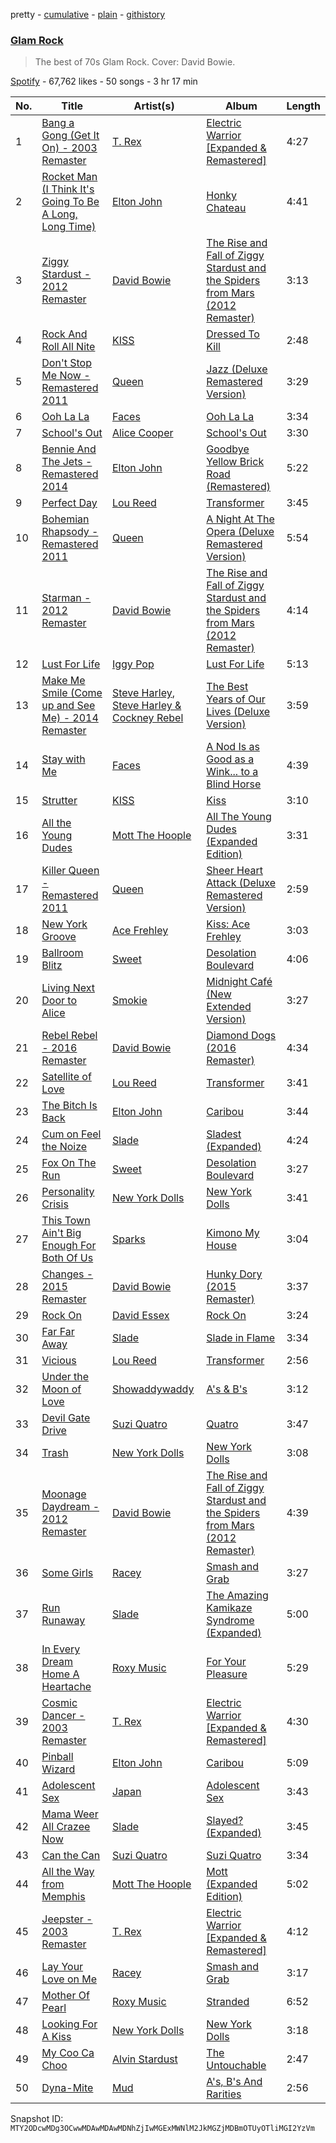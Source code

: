 pretty - [cumulative](/playlists/cumulative/37i9dQZF1DX2P3HpcdjOk2.md) - [plain](/playlists/plain/37i9dQZF1DX2P3HpcdjOk2) - [githistory](https://github.githistory.xyz/mackorone/spotify-playlist-archive/blob/main/playlists/plain/37i9dQZF1DX2P3HpcdjOk2)

### [Glam Rock](https://open.spotify.com/playlist/37i9dQZF1DX2P3HpcdjOk2)

> The best of 70s Glam Rock\. Cover: David Bowie.

[Spotify](https://open.spotify.com/user/spotify) - 67,762 likes - 50 songs - 3 hr 17 min

| No. | Title | Artist(s) | Album | Length |
|---|---|---|---|---|
| 1 | [Bang a Gong \(Get It On\) \- 2003 Remaster](https://open.spotify.com/track/6FsQrRpBLgsrFeAeiQqytm) | [T\. Rex](https://open.spotify.com/artist/3dBVyJ7JuOMt4GE9607Qin) | [Electric Warrior \[Expanded & Remastered\]](https://open.spotify.com/album/6k1iylSzWOs7SgavxlJ8kt) | 4:27 |
| 2 | [Rocket Man \(I Think It's Going To Be A Long, Long Time\)](https://open.spotify.com/track/3gdewACMIVMEWVbyb8O9sY) | [Elton John](https://open.spotify.com/artist/3PhoLpVuITZKcymswpck5b) | [Honky Chateau](https://open.spotify.com/album/2ei2X6ghPnw7YRwQtAH075) | 4:41 |
| 3 | [Ziggy Stardust \- 2012 Remaster](https://open.spotify.com/track/5IyL3XOaRPpTgxVjRIAxXU) | [David Bowie](https://open.spotify.com/artist/0oSGxfWSnnOXhD2fKuz2Gy) | [The Rise and Fall of Ziggy Stardust and the Spiders from Mars \(2012 Remaster\)](https://open.spotify.com/album/48D1hRORqJq52qsnUYZX56) | 3:13 |
| 4 | [Rock And Roll All Nite](https://open.spotify.com/track/6KTv0Z8BmVqM7DPxbGzpVC) | [KISS](https://open.spotify.com/artist/07XSN3sPlIlB2L2XNcTwJw) | [Dressed To Kill](https://open.spotify.com/album/1YCC4oZXg2zGn7pVSKVlGF) | 2:48 |
| 5 | [Don't Stop Me Now \- Remastered 2011](https://open.spotify.com/track/7hQJA50XrCWABAu5v6QZ4i) | [Queen](https://open.spotify.com/artist/1dfeR4HaWDbWqFHLkxsg1d) | [Jazz \(Deluxe Remastered Version\)](https://open.spotify.com/album/21HMAUrbbYSj9NiPPlGumy) | 3:29 |
| 6 | [Ooh La La](https://open.spotify.com/track/4lJ6YVXQ0jUk5ILu0PSrA4) | [Faces](https://open.spotify.com/artist/3v4feUQnU3VEUqFrjmtekL) | [Ooh La La](https://open.spotify.com/album/4eTVgxB6wm5eGvesA4cUN5) | 3:34 |
| 7 | [School's Out](https://open.spotify.com/track/5Z8EDau8uNcP1E8JvmfkZe) | [Alice Cooper](https://open.spotify.com/artist/3EhbVgyfGd7HkpsagwL9GS) | [School's Out](https://open.spotify.com/album/0zKjnOsXxs63unPR6TWoHq) | 3:30 |
| 8 | [Bennie And The Jets \- Remastered 2014](https://open.spotify.com/track/5Wj1rJnCLpMHdLaxsFtJLs) | [Elton John](https://open.spotify.com/artist/3PhoLpVuITZKcymswpck5b) | [Goodbye Yellow Brick Road \(Remastered\)](https://open.spotify.com/album/5WupqgR68HfuHt3BMJtgun) | 5:22 |
| 9 | [Perfect Day](https://open.spotify.com/track/4TOMI010Sd4ZAX4aZ5TS85) | [Lou Reed](https://open.spotify.com/artist/42TFhl7WlMRXiNqzSrnzPL) | [Transformer](https://open.spotify.com/album/5SqbMEyAt8332ISGiLX0St) | 3:45 |
| 10 | [Bohemian Rhapsody \- Remastered 2011](https://open.spotify.com/track/7tFiyTwD0nx5a1eklYtX2J) | [Queen](https://open.spotify.com/artist/1dfeR4HaWDbWqFHLkxsg1d) | [A Night At The Opera \(Deluxe Remastered Version\)](https://open.spotify.com/album/6X9k3hSsvQck2OfKYdBbXr) | 5:54 |
| 11 | [Starman \- 2012 Remaster](https://open.spotify.com/track/0pQskrTITgmCMyr85tb9qq) | [David Bowie](https://open.spotify.com/artist/0oSGxfWSnnOXhD2fKuz2Gy) | [The Rise and Fall of Ziggy Stardust and the Spiders from Mars \(2012 Remaster\)](https://open.spotify.com/album/48D1hRORqJq52qsnUYZX56) | 4:14 |
| 12 | [Lust For Life](https://open.spotify.com/track/21YxK0klhpfLW8budkJaMF) | [Iggy Pop](https://open.spotify.com/artist/33EUXrFKGjpUSGacqEHhU4) | [Lust For Life](https://open.spotify.com/album/2jnV6ytZOmt71iEC5xHEYz) | 5:13 |
| 13 | [Make Me Smile \(Come up and See Me\) \- 2014 Remaster](https://open.spotify.com/track/2dpO3NteNWUDL2S9e0t0Mi) | [Steve Harley](https://open.spotify.com/artist/3dS8rLINyM7EYuMXryXJym), [Steve Harley & Cockney Rebel](https://open.spotify.com/artist/6EL5GD53kaaVgJCHgdtdLz) | [The Best Years of Our Lives \(Deluxe Version\)](https://open.spotify.com/album/4D1oAjj0nxeAlsAJWAJn8g) | 3:59 |
| 14 | [Stay with Me](https://open.spotify.com/track/7fLTytvnvxy653VWxflTRf) | [Faces](https://open.spotify.com/artist/3v4feUQnU3VEUqFrjmtekL) | [A Nod Is as Good as a Wink..\. to a Blind Horse](https://open.spotify.com/album/3mvdHEE56sgj1NtTnTF8qK) | 4:39 |
| 15 | [Strutter](https://open.spotify.com/track/0UCg6lnG2MXpuEpf8Pk1MV) | [KISS](https://open.spotify.com/artist/07XSN3sPlIlB2L2XNcTwJw) | [Kiss](https://open.spotify.com/album/0NjpmoajQlllfKH9FaNliD) | 3:10 |
| 16 | [All the Young Dudes](https://open.spotify.com/track/0WNGPpmWqzPnk0psUhJ3SX) | [Mott The Hoople](https://open.spotify.com/artist/6ysQi6NI88X627t2srsWz6) | [All The Young Dudes \(Expanded Edition\)](https://open.spotify.com/album/3LdlOZcV0dp7ePBXe2KAGa) | 3:31 |
| 17 | [Killer Queen \- Remastered 2011](https://open.spotify.com/track/7GqWnsKhMtEW0nzki5o0d8) | [Queen](https://open.spotify.com/artist/1dfeR4HaWDbWqFHLkxsg1d) | [Sheer Heart Attack \(Deluxe Remastered Version\)](https://open.spotify.com/album/6RJyYMIrOtx3VnNIoq31kj) | 2:59 |
| 18 | [New York Groove](https://open.spotify.com/track/1BvpeiApX8qhof8Pmi3YlH) | [Ace Frehley](https://open.spotify.com/artist/62olK5zZHSgFUXGDykgBL8) | [Kiss: Ace Frehley](https://open.spotify.com/album/1NbNjch8MgBHxmRwm0OFhg) | 3:03 |
| 19 | [Ballroom Blitz](https://open.spotify.com/track/3Pu3IChaAoa5EjgUBv5F6x) | [Sweet](https://open.spotify.com/artist/3JaAGmSTpJK35DqWrDUzBz) | [Desolation Boulevard](https://open.spotify.com/album/3PsFboiPeObjAc6gbQHt54) | 4:06 |
| 20 | [Living Next Door to Alice](https://open.spotify.com/track/57TaM8GozkJBz90xvQ1xME) | [Smokie](https://open.spotify.com/artist/5rIqOJspxDq89aBBCUda1X) | [Midnight Café \(New Extended Version\)](https://open.spotify.com/album/48zxNvHBPIFmeFweMGalgL) | 3:27 |
| 21 | [Rebel Rebel \- 2016 Remaster](https://open.spotify.com/track/2EC9IJj7g0mN1Q5VrZkiYY) | [David Bowie](https://open.spotify.com/artist/0oSGxfWSnnOXhD2fKuz2Gy) | [Diamond Dogs \(2016 Remaster\)](https://open.spotify.com/album/72mfhbEsMtXR6s7v9UhKe3) | 4:34 |
| 22 | [Satellite of Love](https://open.spotify.com/track/5WyuRWUcOOhAic0tj9Pl28) | [Lou Reed](https://open.spotify.com/artist/42TFhl7WlMRXiNqzSrnzPL) | [Transformer](https://open.spotify.com/album/5SqbMEyAt8332ISGiLX0St) | 3:41 |
| 23 | [The Bitch Is Back](https://open.spotify.com/track/40tnCfx2mTtHozyaRDcYC5) | [Elton John](https://open.spotify.com/artist/3PhoLpVuITZKcymswpck5b) | [Caribou](https://open.spotify.com/album/2R5dzEQT6MDsnwiZSpWgqC) | 3:44 |
| 24 | [Cum on Feel the Noize](https://open.spotify.com/track/1agVrzicFWExgEiAtk8lmr) | [Slade](https://open.spotify.com/artist/10n5lhNDoSMUHWLlnST1yw) | [Sladest \(Expanded\)](https://open.spotify.com/album/0gAA09tbZAALAGebq8R3mW) | 4:24 |
| 25 | [Fox On The Run](https://open.spotify.com/track/4uip0lLkMKl1nwchsdXs1r) | [Sweet](https://open.spotify.com/artist/3JaAGmSTpJK35DqWrDUzBz) | [Desolation Boulevard](https://open.spotify.com/album/3PsFboiPeObjAc6gbQHt54) | 3:27 |
| 26 | [Personality Crisis](https://open.spotify.com/track/4AwKXevZmsTNa3KZVj3rzl) | [New York Dolls](https://open.spotify.com/artist/0WhGV9lzljq2QKJ8ipw6jx) | [New York Dolls](https://open.spotify.com/album/2xbTV0Awe4Qm5caUVuPbMr) | 3:41 |
| 27 | [This Town Ain't Big Enough For Both Of Us](https://open.spotify.com/track/2rgHxOarlO4W35mg0IZ5u8) | [Sparks](https://open.spotify.com/artist/7pwjGKaqnfkvS7eQbHaqyH) | [Kimono My House](https://open.spotify.com/album/7KOmuu3cbJQEQYGt3XmLmY) | 3:04 |
| 28 | [Changes \- 2015 Remaster](https://open.spotify.com/track/0LrwgdLsFaWh9VXIjBRe8t) | [David Bowie](https://open.spotify.com/artist/0oSGxfWSnnOXhD2fKuz2Gy) | [Hunky Dory \(2015 Remaster\)](https://open.spotify.com/album/6fQElzBNTiEMGdIeY0hy5l) | 3:37 |
| 29 | [Rock On](https://open.spotify.com/track/0uPIwcT6OdJ5BAJdYkxVp9) | [David Essex](https://open.spotify.com/artist/46n0cAhBmsRJZiX6GSFmbf) | [Rock On](https://open.spotify.com/album/4yMLfb3f5fo7lPgHAUqx8P) | 3:24 |
| 30 | [Far Far Away](https://open.spotify.com/track/1QMmLeAxi9MDLXjboKOpc7) | [Slade](https://open.spotify.com/artist/10n5lhNDoSMUHWLlnST1yw) | [Slade in Flame](https://open.spotify.com/album/0LmjoS42wberY6QHYm6k5E) | 3:34 |
| 31 | [Vicious](https://open.spotify.com/track/4A48NL57P16zSRaq3yoYry) | [Lou Reed](https://open.spotify.com/artist/42TFhl7WlMRXiNqzSrnzPL) | [Transformer](https://open.spotify.com/album/5SqbMEyAt8332ISGiLX0St) | 2:56 |
| 32 | [Under the Moon of Love](https://open.spotify.com/track/34LMQb9wE70d6KhZhzHUo1) | [Showaddywaddy](https://open.spotify.com/artist/3zIIUxcnIoUMouVQdphkeC) | [A's & B's](https://open.spotify.com/album/6CzzK91Y1KngXnXK3tTfVn) | 3:12 |
| 33 | [Devil Gate Drive](https://open.spotify.com/track/05fBPztfk8kjaRXXx58fvm) | [Suzi Quatro](https://open.spotify.com/artist/15jHZ1EZwmm2QDjKctvqJQ) | [Quatro](https://open.spotify.com/album/0PVSnckBznSfzQai0cR3Kh) | 3:47 |
| 34 | [Trash](https://open.spotify.com/track/2OQS3xvoKKSayJMJT8dVuZ) | [New York Dolls](https://open.spotify.com/artist/0WhGV9lzljq2QKJ8ipw6jx) | [New York Dolls](https://open.spotify.com/album/2xbTV0Awe4Qm5caUVuPbMr) | 3:08 |
| 35 | [Moonage Daydream \- 2012 Remaster](https://open.spotify.com/track/6mib3N4E8PZHAGQ3xy7bho) | [David Bowie](https://open.spotify.com/artist/0oSGxfWSnnOXhD2fKuz2Gy) | [The Rise and Fall of Ziggy Stardust and the Spiders from Mars \(2012 Remaster\)](https://open.spotify.com/album/48D1hRORqJq52qsnUYZX56) | 4:39 |
| 36 | [Some Girls](https://open.spotify.com/track/6U7yae1KRTEJJe0WSr4OdX) | [Racey](https://open.spotify.com/artist/1W4SfNO5hb1tdX0wQ87zxl) | [Smash and Grab](https://open.spotify.com/album/2UntsTXsuN0LidA4xgSgnX) | 3:27 |
| 37 | [Run Runaway](https://open.spotify.com/track/5e0ozDjIRDuitUuekiF6ns) | [Slade](https://open.spotify.com/artist/10n5lhNDoSMUHWLlnST1yw) | [The Amazing Kamikaze Syndrome \(Expanded\)](https://open.spotify.com/album/14DvsG0HgGAdHGJQRtMFmv) | 5:00 |
| 38 | [In Every Dream Home A Heartache](https://open.spotify.com/track/3Wkho6tesTh4aF80T6evqH) | [Roxy Music](https://open.spotify.com/artist/3fhOTtm0LBJ3Ojn4hIljLo) | [For Your Pleasure](https://open.spotify.com/album/6gKMWnGptVs6yT2MgCxw29) | 5:29 |
| 39 | [Cosmic Dancer \- 2003 Remaster](https://open.spotify.com/track/5N4vVbNotNwWGG8KcCdstR) | [T\. Rex](https://open.spotify.com/artist/3dBVyJ7JuOMt4GE9607Qin) | [Electric Warrior \[Expanded & Remastered\]](https://open.spotify.com/album/6k1iylSzWOs7SgavxlJ8kt) | 4:30 |
| 40 | [Pinball Wizard](https://open.spotify.com/track/6CJCCb9ookMMDQNz1Rrtii) | [Elton John](https://open.spotify.com/artist/3PhoLpVuITZKcymswpck5b) | [Caribou](https://open.spotify.com/album/2R5dzEQT6MDsnwiZSpWgqC) | 5:09 |
| 41 | [Adolescent Sex](https://open.spotify.com/track/0IlsQYGSobFtgrW3JZbKJX) | [Japan](https://open.spotify.com/artist/7vPXrGlSGukcwpaPxUfKKR) | [Adolescent Sex](https://open.spotify.com/album/2k8fOUWgxRHtzhN1sgOrMz) | 3:43 |
| 42 | [Mama Weer All Crazee Now](https://open.spotify.com/track/2Gp23sr178DBntGtqKnJez) | [Slade](https://open.spotify.com/artist/10n5lhNDoSMUHWLlnST1yw) | [Slayed? \(Expanded\)](https://open.spotify.com/album/3fnE8RruCbRZJCcUgV0OMt) | 3:45 |
| 43 | [Can the Can](https://open.spotify.com/track/1zaiZAuhPkQfhhY9X2mTnn) | [Suzi Quatro](https://open.spotify.com/artist/15jHZ1EZwmm2QDjKctvqJQ) | [Suzi Quatro](https://open.spotify.com/album/63KpMsxh6E1WJPcDeT2GH4) | 3:34 |
| 44 | [All the Way from Memphis](https://open.spotify.com/track/5lP2EYWk8LFUkM0grPWUFT) | [Mott The Hoople](https://open.spotify.com/artist/6ysQi6NI88X627t2srsWz6) | [Mott \(Expanded Edition\)](https://open.spotify.com/album/3ApRy4edE6ZYi081aFpq4s) | 5:02 |
| 45 | [Jeepster \- 2003 Remaster](https://open.spotify.com/track/0v1wsyUb3UplLdgcdTbUEd) | [T\. Rex](https://open.spotify.com/artist/3dBVyJ7JuOMt4GE9607Qin) | [Electric Warrior \[Expanded & Remastered\]](https://open.spotify.com/album/6k1iylSzWOs7SgavxlJ8kt) | 4:12 |
| 46 | [Lay Your Love on Me](https://open.spotify.com/track/4ZGzLnjAm5K8fpJca76rvu) | [Racey](https://open.spotify.com/artist/1W4SfNO5hb1tdX0wQ87zxl) | [Smash and Grab](https://open.spotify.com/album/2UntsTXsuN0LidA4xgSgnX) | 3:17 |
| 47 | [Mother Of Pearl](https://open.spotify.com/track/4yDPUrGef0gWT4LSS13lwy) | [Roxy Music](https://open.spotify.com/artist/3fhOTtm0LBJ3Ojn4hIljLo) | [Stranded](https://open.spotify.com/album/46lN88zXwgNHAQnN9wWjiC) | 6:52 |
| 48 | [Looking For A Kiss](https://open.spotify.com/track/1z9Vxm6Gij3AkTjVUlcnLT) | [New York Dolls](https://open.spotify.com/artist/0WhGV9lzljq2QKJ8ipw6jx) | [New York Dolls](https://open.spotify.com/album/2xbTV0Awe4Qm5caUVuPbMr) | 3:18 |
| 49 | [My Coo Ca Choo](https://open.spotify.com/track/4LDjgf7egcQGxeGRjEfrSk) | [Alvin Stardust](https://open.spotify.com/artist/2yoCXbhsq5CqLCnzDR7a7l) | [The Untouchable](https://open.spotify.com/album/7vdGNd7La8onpnF4k6EUR9) | 2:47 |
| 50 | [Dyna\-Mite](https://open.spotify.com/track/25ONd5KLodHeHOvALtWG1T) | [Mud](https://open.spotify.com/artist/3cqIsBnzV3BabbPWKz8Txf) | [A's, B's And Rarities](https://open.spotify.com/album/3S9t2MD1HLBshrczST9ULW) | 2:56 |

Snapshot ID: `MTY2ODcwMDg3OCwwMDAwMDAwMDNhZjIwMGExMWNlM2JkMGZjMDBmOTUyOTliMGI2YzVm`
